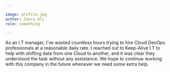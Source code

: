 ```yaml
---

image: profile.jpg
author: Simra Ali
role: something

---
```


As an I.T manager, I've wasted countless hours trying to hire Cloud DevOps professionals at a reasonable daily rate. I reached out to Keep-Alive I.T to help with shifting data from one Cloud to another, and it was clear they understood the task without any assistance. We hope to continue working with this company in the future whenever we need some extra help.